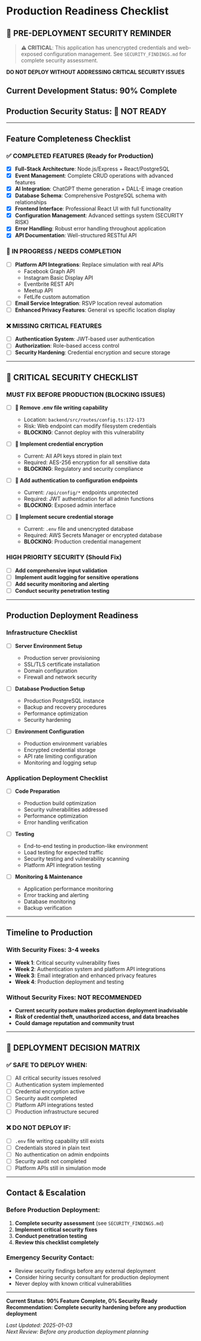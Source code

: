 # Production Readiness Checklist

## 🚨 **PRE-DEPLOYMENT SECURITY REMINDER**

> **⚠️ CRITICAL**: This application has unencrypted credentials and web-exposed configuration management. See `SECURITY_FINDINGS.md` for complete security assessment.

**DO NOT DEPLOY WITHOUT ADDRESSING CRITICAL SECURITY ISSUES**

## **Current Development Status: 90% Complete**
## **Production Security Status: 🔴 NOT READY**

---

## **Feature Completeness Checklist**

### ✅ **COMPLETED FEATURES (Ready for Production)**
- [x] **Full-Stack Architecture**: Node.js/Express + React/PostgreSQL
- [x] **Event Management**: Complete CRUD operations with advanced features
- [x] **AI Integration**: ChatGPT theme generation + DALL-E image creation
- [x] **Database Schema**: Comprehensive PostgreSQL schema with relationships
- [x] **Frontend Interface**: Professional React UI with full functionality
- [x] **Configuration Management**: Advanced settings system (SECURITY RISK)
- [x] **Error Handling**: Robust error handling throughout application
- [x] **API Documentation**: Well-structured RESTful API

### 🔄 **IN PROGRESS / NEEDS COMPLETION**
- [ ] **Platform API Integrations**: Replace simulation with real APIs
  - Facebook Graph API
  - Instagram Basic Display API  
  - Eventbrite REST API
  - Meetup API
  - FetLife custom automation
- [ ] **Email Service Integration**: RSVP location reveal automation
- [ ] **Enhanced Privacy Features**: General vs specific location display

### ❌ **MISSING CRITICAL FEATURES**
- [ ] **Authentication System**: JWT-based user authentication
- [ ] **Authorization**: Role-based access control
- [ ] **Security Hardening**: Credential encryption and secure storage

---

## **🚨 CRITICAL SECURITY CHECKLIST**

### **MUST FIX BEFORE PRODUCTION (BLOCKING ISSUES)**
- [ ] **🔴 Remove .env file writing capability** 
  - Location: `backend/src/routes/config.ts:172-173`
  - Risk: Web endpoint can modify filesystem credentials
  - **BLOCKING**: Cannot deploy with this vulnerability

- [ ] **🔴 Implement credential encryption**
  - Current: All API keys stored in plain text
  - Required: AES-256 encryption for all sensitive data
  - **BLOCKING**: Regulatory and security compliance

- [ ] **🔴 Add authentication to configuration endpoints**
  - Current: `/api/config/*` endpoints unprotected
  - Required: JWT authentication for all admin functions
  - **BLOCKING**: Exposed admin interface

- [ ] **🔴 Implement secure credential storage**
  - Current: `.env` file and unencrypted database
  - Required: AWS Secrets Manager or encrypted database
  - **BLOCKING**: Production credential management

### **HIGH PRIORITY SECURITY (Should Fix)**
- [ ] **Add comprehensive input validation**
- [ ] **Implement audit logging for sensitive operations**
- [ ] **Add security monitoring and alerting**
- [ ] **Conduct security penetration testing**

---

## **Production Deployment Readiness**

### **Infrastructure Checklist**
- [ ] **Server Environment Setup**
  - Production server provisioning
  - SSL/TLS certificate installation
  - Domain configuration
  - Firewall and network security

- [ ] **Database Production Setup**
  - Production PostgreSQL instance
  - Backup and recovery procedures
  - Performance optimization
  - Security hardening

- [ ] **Environment Configuration**
  - Production environment variables
  - Encrypted credential storage
  - API rate limiting configuration
  - Monitoring and logging setup

### **Application Deployment Checklist**
- [ ] **Code Preparation**
  - Production build optimization
  - Security vulnerabilities addressed
  - Performance optimization
  - Error handling verification

- [ ] **Testing**
  - End-to-end testing in production-like environment
  - Load testing for expected traffic
  - Security testing and vulnerability scanning
  - Platform API integration testing

- [ ] **Monitoring & Maintenance**
  - Application performance monitoring
  - Error tracking and alerting
  - Database monitoring
  - Backup verification

---

## **Timeline to Production**

### **With Security Fixes: 3-4 weeks**
- **Week 1**: Critical security vulnerability fixes
- **Week 2**: Authentication system and platform API integrations
- **Week 3**: Email integration and enhanced privacy features
- **Week 4**: Production deployment and testing

### **Without Security Fixes: NOT RECOMMENDED**
- **Current security posture makes production deployment inadvisable**
- **Risk of credential theft, unauthorized access, and data breaches**
- **Could damage reputation and community trust**

---

## **🚨 DEPLOYMENT DECISION MATRIX**

### **✅ SAFE TO DEPLOY WHEN:**
- [ ] All critical security issues resolved
- [ ] Authentication system implemented
- [ ] Credential encryption active
- [ ] Security audit completed
- [ ] Platform API integrations tested
- [ ] Production infrastructure secured

### **❌ DO NOT DEPLOY IF:**
- [ ] `.env` file writing capability still exists
- [ ] Credentials stored in plain text
- [ ] No authentication on admin endpoints
- [ ] Security audit not completed
- [ ] Platform APIs still in simulation mode

---

## **Contact & Escalation**

### **Before Production Deployment:**
1. **Complete security assessment** (see `SECURITY_FINDINGS.md`)
2. **Implement critical security fixes**
3. **Conduct penetration testing**
4. **Review this checklist completely**

### **Emergency Security Contact:**
- Review security findings before any external deployment
- Consider hiring security consultant for production deployment
- Never deploy with known critical vulnerabilities

---

**Current Status: 90% Feature Complete, 0% Security Ready**  
**Recommendation: Complete security hardening before any production deployment**

*Last Updated: 2025-01-03*  
*Next Review: Before any production deployment planning*